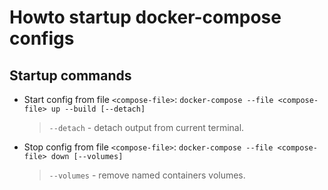 # Howto startup docker-compose configs

## Startup commands

- Start config from file `<compose-file>`: `docker-compose --file <compose-file> up --build [--detach]`
  > `--detach` - detach output from current terminal.
- Stop config from file `<compose-file>`: `docker-compose --file <compose-file> down [--volumes]`
  > `--volumes` - remove named containers volumes.
